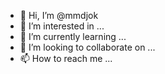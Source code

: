 - 👋 Hi, I’m @mmdjok
- 👀 I’m interested in ...
- 🌱 I’m currently learning ...
- 💞️ I’m looking to collaborate on ...
- 📫 How to reach me ...

<!---
mmdjok/mmdjok is a ✨ special ✨ repository because its `README.md` (this file) appears on your GitHub profile.
You can click the Preview link to take a look at your changes.
--->
